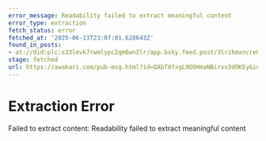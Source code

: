 ```yaml
---
error_message: Readability failed to extract meaningful content
error_type: extraction
fetch_status: error
fetched_at: '2025-06-13T23:07:01.628643Z'
found_in_posts:
- at://did:plc:s33lmvk7rwmlypc2qm6wn2lr/app.bsky.feed.post/3lrihmxncre62
stage: fetched
url: https://awakari.com/pub-msg.html?id=QAbT8fxgL9OOHmaNBirvv3dOKEy&interestId=LLMs
---
```


# Extraction Error

Failed to extract content: Readability failed to extract meaningful content